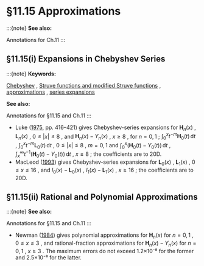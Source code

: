 # §11.15 Approximations

:::{note}
**See also:**

Annotations for Ch.11
:::


## §11.15(i) Expansions in Chebyshev Series

:::{note}
**Keywords:**

[Chebyshev](http://dlmf.nist.gov/search/search?q=Chebyshev) , [Struve functions and modified Struve functions](http://dlmf.nist.gov/search/search?q=Struve%20functions%20and%20modified%20Struve%20functions) , [approximations](http://dlmf.nist.gov/search/search?q=approximations) , [series expansions](http://dlmf.nist.gov/search/search?q=series%20expansions)

**See also:**

Annotations for §11.15 and Ch.11
:::

* Luke ([1975](./bib/L.html#bib1501 "Mathematical Functions and their Approximations"), pp. 416–421) gives Chebyshev-series expansions for $\mathbf{H}_{n}\left(x\right)$ , $\mathbf{L}_{n}\left(x\right)$ , $0\leq\left|x\right|\leq 8$ , and $\mathbf{H}_{n}\left(x\right)-Y_{n}\left(x\right)$ , $x\geq 8$ , for $n=0,1$ ; $\int_{0}^{x}t^{-m}\mathbf{H}_{0}\left(t\right)\,\mathrm{d}t$ , $\int_{0}^{x}t^{-m}\mathbf{L}_{0}\left(t\right)\,\mathrm{d}t$ , $0\leq\left|x\right|\leq 8$ , $m=0,1$ and $\int_{0}^{x}(\mathbf{H}_{0}\left(t\right)-Y_{0}\left(t\right))\,\mathrm{d}t$ , $\int_{x}^{\infty}t^{-1}(\mathbf{H}_{0}\left(t\right)-Y_{0}\left(t\right))\,\mathrm{d}t$ , $x\geq 8$ ; the coefficients are to 20D.
* MacLeod ([1993](./bib/M.html#bib1522 "Chebyshev expansions for modified Struve and related functions")) gives Chebyshev-series expansions for $\mathbf{L}_{0}\left(x\right)$ , $\mathbf{L}_{1}\left(x\right)$ , $0\leq x\leq 16$ , and $I_{0}\left(x\right)-\mathbf{L}_{0}\left(x\right)$ , $I_{1}\left(x\right)-\mathbf{L}_{1}\left(x\right)$ , $x\geq 16$ ; the coefficients are to 20D.


## §11.15(ii) Rational and Polynomial Approximations

:::{note}
**See also:**

Annotations for §11.15 and Ch.11
:::

* Newman ([1984](./bib/N.html#bib1714 "Approximations for the Bessel and Struve functions")) gives polynomial approximations for $\mathbf{H}_{n}\left(x\right)$ for $n=0,1$ , $0\leq x\leq 3$ , and rational-fraction approximations for $\mathbf{H}_{n}\left(x\right)-Y_{n}\left(x\right)$ for $n=0,1$ , $x\geq 3$ . The maximum errors do not exceed 1.2×10⁻⁸ for the former and 2.5×10⁻⁸ for the latter.
